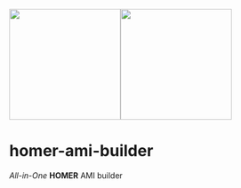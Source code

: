 <img src="https://github.com/sipcapture/homer7-docker/assets/1423657/36a8e515-ab0e-482b-bf49-2156e290c764" height=200><img src="https://github.com/sipcapture/homer-docker/assets/1423657/8997d282-0c29-4137-a1ef-e9be79a54284" height=200/>

# homer-ami-builder
_All-in-One_ **HOMER** AMI builder
